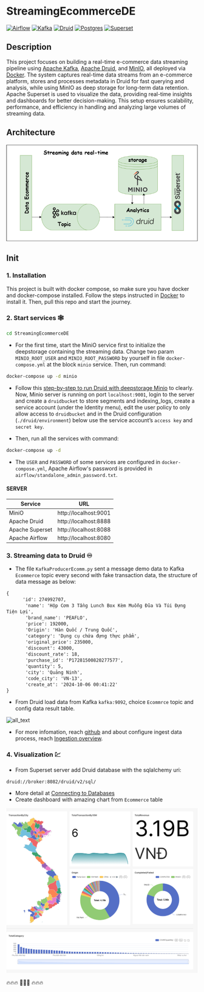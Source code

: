 # StreamingEcommerceDE
[![Airflow](https://img.shields.io/badge/airflow-2.9.3-white)](https://airflow.apache.org/docs/)
[![Kafka](https://img.shields.io/badge/kafka-lastest-black)](https://kafka.apache.org/documentation/)
[![Druid](https://img.shields.io/badge/druid-30.0.0-lightblue)](https://druid.apache.org/docs/latest/design/)
[![Postgres](https://img.shields.io/badge/postgres-14alpine-darkblue)](https://www.postgresql.org/)
[![Superset](https://img.shields.io/badge/superset-lastest-lightgrey)](https://superset.apache.org/)


## Description
This project focuses on building a real-time e-commerce data streaming pipeline using [Apache Kafka](https://kafka.apache.org/quickstart), [Apache Druid](https://github.com/apache/druid), and [MinIO](https://github.com/minio/minio), all deployed via [Docker](https://docs.docker.com/). The system captures real-time data streams from an e-commerce platform, stores and processes metadata in Druid for fast querying and analysis, while using MinIO as deep storage for long-term data retention. Apache Superset is used to visualize the data, providing real-time insights and dashboards for better decision-making. This setup ensures scalability, performance, and efficiency in handling and analyzing large volumes of streaming data.
## Architecture
![alt text](https://github.com/mdnanh/StreamingEcommerceDE/blob/main/images/architecture.png)

## Init
### 1. Installation
This project is built with docker compose, so make sure you have docker and docker-compose installed. Follow the steps instructed in [Docker](https://docs.docker.com/get-started/get-docker/) to install it. 
Then, pull this repo and start the journey.

### 2. Start services 🕸️
```sh
cd StreamingEcommerceDE
```
* For the first time, start the MiniO service first to initialize the deepstorage containing the streaming data. Change two param `MINIO_ROOT_USER` and `MINIO_ROOT_PASSWORD` by yourself in file `docker-compose.yml` at the block `minio` service. Then, run command:
```sh
docker-compose up -d minio
```
* Follow this [step-by-step to run Druid with deepstorage Minio](https://blog.min.io/how-to-druid-superset-minio/) to clearly. 
Now, Minio server is running on port `localhost:9001`, login to the server and create a `druidbucket` to store segments and indexing_logs, create a service account (under the Identity menu), edit the user policy to only allow access to `druidbucket` and in the Druid configuration (`./druid/environment`) below use the service account’s `access key` and `secret key`.

* Then, run all the services with command:
```sh
docker-compose up -d
```
* The `USER` and `PASSWORD` of some services are configured in `docker-compose.yml`, Apache Airflow's password is provided in `airflow/standalone_admin_password.txt`.
#### SERVER
Service | URL |
--- | --- |
MiniO | http://localhost:9001 |
Apache Druid | http://localhost:8888 |
Apache Superset | http://localhost:8088 |
Apache Airflow | http://localhost:8080 |

### 3. Streaming data to Druid ♾️
* The file `KafkaProducerEcomm.py` sent a message demo data to Kafka `Ecommerce` topic every second with fake transaction data, the structure of data message as below:
```code
{
      'id': 274992707,
       'name': 'Hộp Cơm 3 Tầng Lunch Box Kèm Muỗng Đũa Và Túi Đựng Tiện Lợi',
       'brand_name': 'PEAFLO',
       'price': 192000,
       'Origin': 'Hàn Quốc / Trung Quốc',
       'category': 'Dụng cụ chứa đựng thực phẩm',
       'original_price': 235000,
       'discount': 43000,
       'discount_rate': 18,
       'purchase_id': 'P17281500820277577',
       'quantity': 5,
       'city': 'Quảng Ninh',
       'code_city': 'VN-13',
       'create_at': '2024-10-06 00:41:22'
}
```
* From Druid load data from Kafka `kafka:9092`, choice `Ecommrce` topic and config data result table.

![all_text](https://github.com/mdnanh/StreamingEcommerceDE/blob/main/images/druid_connect.gif)

* For more infomation, reach [github](https://github.com/apache/druid?tab=readme-ov-file) and about configure ingest data process, reach [Ingestion overview](https://druid.apache.org/docs/latest/ingestion/index.html).

### 4. Visualization 💹
* From Superset server add Druid database with the sqlalchemy uri:
```code
druid://broker:8082/druid/v2/sql/
```
* More detail at [Connecting to Databases](https://superset.apache.org/docs/configuration/databases/)
* Create dashboard with amazing chart from `Ecommerce` table

![all_text](https://github.com/mdnanh/StreamingEcommerceDE/blob/main/images/viz.jpg)

🔥🔥🔥                                                            🤝🤝🤝                                                                  🔥🔥🔥
